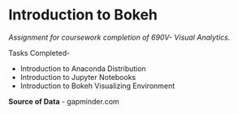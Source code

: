 # Introduction to Bokeh

*Assignment for coursework completion of 690V- Visual Analytics.*

Tasks Completed-
* Introduction to Anaconda Distribution
* Introduction to Jupyter Notebooks
* Introduction to Bokeh Visualizing Environment

**Source of Data** - gapminder.com
